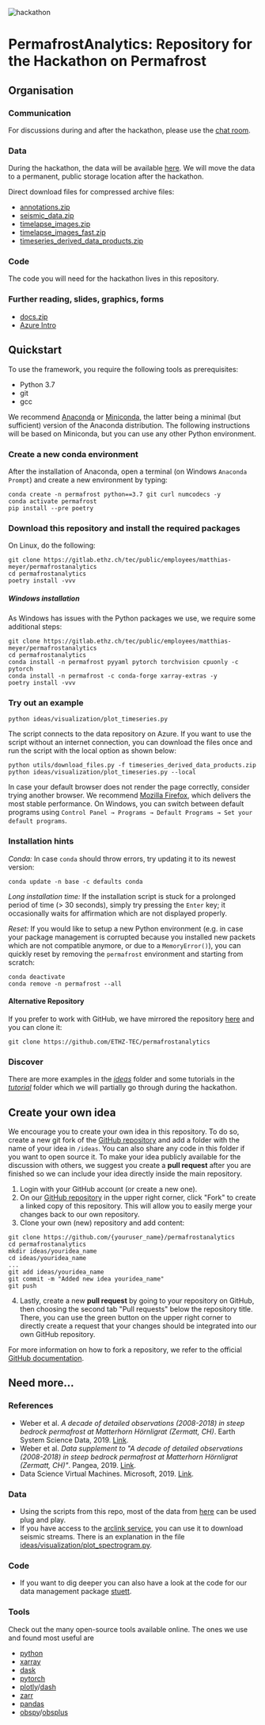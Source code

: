![hackathon](https://gitlab.ethz.ch/tec/public/employees/matthias-meyer/permafrostanalytics/uploads/59173d0b6489ef11b5f81fca029b31ab/hackathon.jpg)

# PermafrostAnalytics: Repository for the Hackathon on Permafrost

## Organisation

### Communication

For discussions during and after the hackathon, please use the [chat room](https://riot.im/app/#/room/!DncqFOaoXsgUnageDH:matrix.ee.ethz.ch?via=matrix.ee.ethz.ch).

### Data

During the hackathon, the data will be available [here](https://storageaccountperma8980.blob.core.windows.net/hackathon-on-permafrost/README.md). We will move the data to a permanent, public storage location after the hackathon.

Direct download files for compressed archive files:

- [annotations.zip](https://storageaccountperma8980.blob.core.windows.net/hackathon-on-permafrost/annotations.zip)
- [seismic_data.zip](https://storageaccountperma8980.blob.core.windows.net/hackathon-on-permafrost/seismic_data.zip)
- [timelapse_images.zip](https://storageaccountperma8980.blob.core.windows.net/hackathon-on-permafrost/timelapse_images.zip)
- [timelapse_images_fast.zip](https://storageaccountperma8980.blob.core.windows.net/hackathon-on-permafrost/timelapse_images_fast.zip)
- [timeseries_derived_data_products.zip](https://storageaccountperma8980.blob.core.windows.net/hackathon-on-permafrost/timeseries_derived_data_products.zip)

### Code

The code you will need for the hackathon lives in this repository.

### Further reading, slides, graphics, forms

- [docs.zip](https://storageaccountperma8980.blob.core.windows.net/hackathon-on-permafrost/docs.zip)
- [Azure Intro](https://storageaccountperma8980.blob.core.windows.net/hackathon-on-permafrost/docs/DSVM%20Setup.pdf)

## Quickstart

To use the framework, you require the following tools as prerequisites:

- Python 3.7
- git
- gcc

We recommend [Anaconda](https://www.anaconda.com/distribution/) or [Miniconda](https://docs.conda.io/en/latest/miniconda.html), the latter being a minimal (but sufficient) version of the Anaconda distribution. The following instructions will be based on Miniconda, but you can use any other Python environment.

### Create a new conda environment

After the installation of Anaconda, open a terminal (on Windows `Anaconda Prompt`) and create a new environment by typing:

```
conda create -n permafrost python==3.7 git curl numcodecs -y
conda activate permafrost
pip install --pre poetry
```

### Download this repository and install the required packages

On Linux, do the following:

```
git clone https://gitlab.ethz.ch/tec/public/employees/matthias-meyer/permafrostanalytics
cd permafrostanalytics
poetry install -vvv
```

##### Windows installation

As Windows has issues with the Python packages we use, we require some additional steps:

```
git clone https://gitlab.ethz.ch/tec/public/employees/matthias-meyer/permafrostanalytics
cd permafrostanalytics
conda install -n permafrost pyyaml pytorch torchvision cpuonly -c pytorch
conda install -n permafrost -c conda-forge xarray-extras -y
poetry install -vvv
```

### Try out an example

```
python ideas/visualization/plot_timeseries.py
```

The script connects to the data repository on Azure. If you want to use the script without an internet connection, you can download the files once and run the script with the local option as shown below:

```
python utils/download_files.py -f timeseries_derived_data_products.zip
python ideas/visualization/plot_timeseries.py --local
```

In case your default browser does not render the page correctly, consider trying another browser. We recommend [Mozilla Firefox](https://www.mozilla.org/en-US/firefox/new/), which delivers the most stable performance.
On Windows, you can switch between default programs using `Control Panel → Programs → Default Programs → Set your default programs`.

### Installation hints

_Conda:_ In case `conda` should throw errors, try updating it to its newest version:

    conda update -n base -c defaults conda

_Long installation time:_ If the installation script is stuck for a prolonged period of time (> 30 seconds), simply try pressing the `Enter` key; it occasionally waits for affirmation which are not displayed properly.

_Reset:_ If you would like to setup a new Python environment (e.g. in case your package management is corrupted because you installed new packets which are not compatible anymore, or due to a `MemoryError()`), you can quickly reset by removing the `permafrost` environment and starting from scratch:

```
conda deactivate
conda remove -n permafrost --all
```

#### Alternative Repository

If you prefer to work with GitHub, we have mirrored the repository [here](https://github.com/ETHZ-TEC/permafrostanalytics) and you can clone it:

```
git clone https://github.com/ETHZ-TEC/permafrostanalytics
```

### Discover

There are more examples in the [_ideas_](./ideas) folder and some tutorials in the [_tutorial_](./tutorial) folder which we will partially go through during the hackathon.

## Create your own idea

We encourage you to create your own idea in this repository. To do so, create a new git fork of the [GitHub repository](https://github.com/ETHZ-TEC/permafrostanalytics) and add a folder with the name of your idea in `/ideas`. You can also share any code in this folder if you want to open source it.
To make your idea publicly available for the discussion with others, we suggest you create a **pull request** after you are finished so we can include your idea directly inside the main repository.

1. Login with your GitHub account (or create a new one).
2. On our [GitHub repository](https://github.com/ETHZ-TEC/permafrostanalytics) in the upper right corner, click "Fork" to create a linked copy of this repository. This will allow you to easily merge your changes back to our own repository.
3. Clone your own (new) repository and add content:

```
git clone https://github.com/{youruser_name}/permafrostanalytics
cd permafrostanalytics
mkdir ideas/youridea_name
cd ideas/youridea_name
...
git add ideas/youridea_name
git commit -m "Added new idea youridea_name"
git push
```

4. Lastly, create a new **pull request** by going to your repository on GitHub, then choosing the second tab "Pull requests" below the repository title. There, you can use the green button on the upper right corner to directly create a request that your changes should be integrated into our own GitHub repository.

For more information on how to fork a repository, we refer to the official [GitHub documentation](https://help.github.com/en/github/getting-started-with-github/fork-a-repo).

## Need more...

### References

- Weber et al. _A decade of detailed observations (2008-2018) in steep bedrock permafrost at Matterhorn Hörnligrat (Zermatt, CH)_. Earth System Science Data, 2019. [Link](https://www.earth-syst-sci-data.net/11/1203/2019/).
- Weber et al. _Data supplement to "A decade of detailed observations (2008-2018) in steep bedrock permafrost at Matterhorn Hörnligrat (Zermatt, CH)"_. Pangea, 2019. [Link](https://doi.pangaea.de/10.1594/PANGAEA.897640).
- Data Science Virtual Machines. Microsoft, 2019. [Link](https://azure.microsoft.com/en-us/services/virtual-machines/data-science-virtual-machines/).

### Data

- Using the scripts from this repo, most of the data from [here](https://doi.pangaea.de/10.1594/PANGAEA.897640?format=html#download) can be used plug and play.
- If you have access to the [arclink service](http://arclink.ethz.ch), you can use it to download seismic streams. There is an explanation in the file [ideas/visualization/plot_spectrogram.py](./ideas/visualization/plot_spectrogram.py).

### Code

- If you want to dig deeper you can also have a look at the code for our data management package [stuett](https://gitlab.ethz.ch/tec/public/employees/matthias-meyer/stuett).

### Tools

Check out the many open-source tools available online. The ones we use and found most useful are

- [python](https://www.python.org/)
- [xarray](http://xarray.pydata.org/)
- [dask](https://dask.org/)
- [pytorch](https://pytorch.org/)
- [plotly](https://plot.ly)/[dash](https://plot.ly/dash/)
- [zarr](https://zarr.readthedocs.io/en/stable/index.html)
- [pandas](https://pandas.pydata.org/)
- [obspy](https://github.com/obspy/obspy/wiki)/[obsplus](https://github.com/niosh-mining/obsplus)
